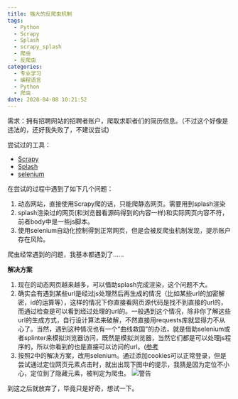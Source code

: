 ```yaml
---
title: 强大的反爬虫机制
tags:
  - Python
  - Scrapy
  - Splash
  - scrapy_splash
  - 爬虫
  - 反爬虫
categories:
  - 专业学习
  - 编程语言
  - Python
  - 爬虫
date: 2020-04-08 10:21:52
---
```


需求：拥有招聘网站的招聘者账户，爬取求职者们的简历信息。（不过这个好像是违法的，还好我失败了，不建议尝试)

尝试过的工具：
* [Scrapy](https://docs.scrapy.org/en/latest/)
* [Splash](https://splash.readthedocs.io/en/3.4.1/)
* [selenium](https://www.selenium.dev/documentation/en/)

<!--more-->
在尝试的过程中遇到了如下几个问题：

1. 动态网站，直接使用Scrapy爬的话，只能爬静态网页。需要用到splash渲染
2. splash渲染过的网页(和浏览器看源码得到的内容一样)和实际网页内容不符，前者body中是一些js脚本。
3. 使用selenium自动化控制得到正常网页，但是会被反爬虫机制发现，提示账户存在风险。

爬虫经常遇到的问题，我基本都遇到了……

**解决方案**
1. 现在的动态网页越来越多，可以借助splash完成渲染，这个问题不大。
2. 确实会有遇到某些url是经过js处理然后再生成的情况（比如某些url的加密解密，id的运算等），这样的情况下你直接看网页源代码是找不到直接的url的，而通过检查是可以看到经过处理的url的。一般遇到这个情况，除非你了解这些url的生成方式，自行设计算法来破解，不然直接用requests库就显得力不从心了。当然，遇到这种情况也有一个“曲线救国”的办法，就是借助selenium或者splinter来模拟浏览器访问，既然是模拟浏览器，当然它们都是可以处理js程序的，所以你看到的也是直接可以访问的url。([参考](https://fishc.com.cn/thread-82644-1-1.html)
3. 按照2中的解决方案，改用selenium。通过添加cookies可以正常登录，但是尝试通过定位网页元素点击时，就出出现下图中的提示，我猜是因为定位不小心，定位到了隐藏元素，被判定为爬虫。
![警告](https://tva1.sinaimg.cn/large/00831rSTly1gdm65nf0zbj31hb0o1dj2.jpg)

到这之后就放弃了，毕竟只是好奇，想试一下。
